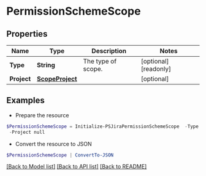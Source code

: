 # PermissionSchemeScope
## Properties

Name | Type | Description | Notes
------------ | ------------- | ------------- | -------------
**Type** | **String** | The type of scope. | [optional] [readonly] 
**Project** | [**ScopeProject**](ScopeProject.md) |  | [optional] 

## Examples

- Prepare the resource
```powershell
$PermissionSchemeScope = Initialize-PSJiraPermissionSchemeScope  -Type null `
 -Project null
```

- Convert the resource to JSON
```powershell
$PermissionSchemeScope | ConvertTo-JSON
```

[[Back to Model list]](../README.md#documentation-for-models) [[Back to API list]](../README.md#documentation-for-api-endpoints) [[Back to README]](../README.md)

